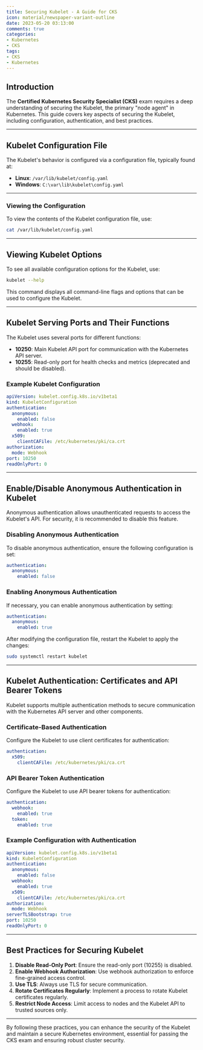 ```yaml
---
title: Securing Kubelet - A Guide for CKS
icon: material/newspaper-variant-outline
date: 2023-05-20 03:13:00
comments: true
categories:
- Kubernetes
- CKS
tags:
- CKS
- Kubernetes
---
```


## Introduction

The **Certified Kubernetes Security Specialist (CKS)** exam requires a deep understanding of securing the Kubelet, the primary "node agent" in Kubernetes. This guide covers key aspects of securing the Kubelet, including configuration, authentication, and best practices.

---

## Kubelet Configuration File

The Kubelet's behavior is configured via a configuration file, typically found at:

- **Linux**: `/var/lib/kubelet/config.yaml`
- **Windows**: `C:\var\lib\kubelet\config.yaml`

---

### Viewing the Configuration

To view the contents of the Kubelet configuration file, use:

```sh
cat /var/lib/kubelet/config.yaml
```

---

## Viewing Kubelet Options

To see all available configuration options for the Kubelet, use:

```sh
kubelet --help
```

This command displays all command-line flags and options that can be used to configure the Kubelet.

---

## Kubelet Serving Ports and Their Functions

The Kubelet uses several ports for different functions:

- **10250**: Main Kubelet API port for communication with the Kubernetes API server.
- **10255**: Read-only port for health checks and metrics (deprecated and should be disabled).

### Example Kubelet Configuration

```yaml
apiVersion: kubelet.config.k8s.io/v1beta1
kind: KubeletConfiguration
authentication:
  anonymous:
    enabled: false
  webhook:
    enabled: true
  x509:
    clientCAFile: /etc/kubernetes/pki/ca.crt
authorization:
  mode: Webhook
port: 10250
readOnlyPort: 0
```

---

## Enable/Disable Anonymous Authentication in Kubelet

Anonymous authentication allows unauthenticated requests to access the Kubelet's API. For security, it is recommended to disable this feature.

### Disabling Anonymous Authentication

To disable anonymous authentication, ensure the following configuration is set:

```yaml
authentication:
  anonymous:
    enabled: false
```

### Enabling Anonymous Authentication

If necessary, you can enable anonymous authentication by setting:

```yaml
authentication:
  anonymous:
    enabled: true
```

After modifying the configuration file, restart the Kubelet to apply the changes:

```sh
sudo systemctl restart kubelet
```

---

## Kubelet Authentication: Certificates and API Bearer Tokens

Kubelet supports multiple authentication methods to secure communication with the Kubernetes API server and other components.

### Certificate-Based Authentication

Configure the Kubelet to use client certificates for authentication:

```yaml
authentication:
  x509:
    clientCAFile: /etc/kubernetes/pki/ca.crt
```

### API Bearer Token Authentication

Configure the Kubelet to use API bearer tokens for authentication:

```yaml
authentication:
  webhook:
    enabled: true
  token:
    enabled: true
```

### Example Configuration with Authentication

```yaml
apiVersion: kubelet.config.k8s.io/v1beta1
kind: KubeletConfiguration
authentication:
  anonymous:
    enabled: false
  webhook:
    enabled: true
  x509:
    clientCAFile: /etc/kubernetes/pki/ca.crt
authorization:
  mode: Webhook
serverTLSBootstrap: true
port: 10250
readOnlyPort: 0
```

---

## Best Practices for Securing Kubelet

1. **Disable Read-Only Port**: Ensure the read-only port (10255) is disabled.
2. **Enable Webhook Authorization**: Use webhook authorization to enforce fine-grained access control.
3. **Use TLS**: Always use TLS for secure communication.
4. **Rotate Certificates Regularly**: Implement a process to rotate Kubelet certificates regularly.
5. **Restrict Node Access**: Limit access to nodes and the Kubelet API to trusted sources only.

---

By following these practices, you can enhance the security of the Kubelet and maintain a secure Kubernetes environment, essential for passing the CKS exam and ensuring robust cluster security.

